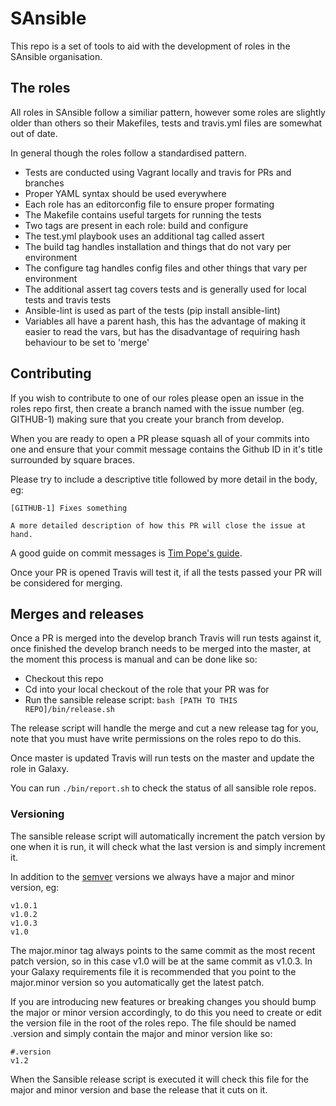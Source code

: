 # SAnsible

This repo is a set of tools to aid with the development of roles in the SAnsible organisation.




## The roles

All roles in SAnsible follow a similiar pattern, however some roles are slightly older than
others so their Makefiles, tests and travis.yml files are somewhat out of date.

In general though the roles follow a standardised pattern.

* Tests are conducted using Vagrant locally and travis for PRs and branches
* Proper YAML syntax should be used everywhere
* Each role has an editorconfig file to ensure proper formating
* The Makefile contains useful targets for running the tests
* Two tags are present in each role: build and configure
* The test.yml playbook uses an additional tag called assert
* The build tag handles installation and things that do not vary per environment
* The configure tag handles config files and other things that vary per environment
* The additional assert tag covers tests and is generally used for local tests and travis tests
* Ansible-lint is used as part of the tests (pip install ansible-lint)
* Variables all have a parent hash, this has the advantage of making it easier to read
the vars, but has the disadvantage of requiring hash behaviour to be set to 'merge'




## Contributing

If you wish to contribute to one of our roles please open an issue in the roles repo first, 
then create a branch named with the issue number (eg. GITHUB-1) making sure that you 
create your branch from develop.

When you are ready to open a PR please squash all of your commits into one and 
ensure that your commit message contains the Github ID in it's title surrounded by 
square braces.

Please try to include a descriptive title followed by more detail in the body, eg:

```
[GITHUB-1] Fixes something

A more detailed description of how this PR will close the issue at hand.
```

A good guide on commit messages is [Tim Pope's guide](http://tbaggery.com/2008/04/19/a-note-about-git-commit-messages.html).

Once your PR is opened Travis will test it, if all the tests passed your PR will be 
considered for merging.




## Merges and releases

Once a PR is merged into the develop branch Travis will run tests against it, once finished
the develop branch needs to be merged into the master, at the moment this process is 
manual and can be done like so:

* Checkout this repo
* Cd into your local checkout of the role that your PR was for
* Run the sansible release script: `bash [PATH TO THIS REPO]/bin/release.sh`

The release script will handle the merge and cut a new release tag for you, note 
that you must have write permissions on the roles repo to do this.

Once master is updated Travis will run tests on the master and update the role 
in Galaxy.

You can run `./bin/report.sh` to check the status of all sansible role repos.




### Versioning

The sansible release script will automatically increment the patch version by one 
when it is run, it will check what the last version is and simply increment it.

In addition to the [semver](http://semver.org/) versions we always have a major 
and minor version, eg:

```
v1.0.1
v1.0.2
v1.0.3
v1.0
```

The major.minor tag always points to the same commit as the most recent patch version, 
so in this case v1.0 will be at the same commit as v1.0.3. In your Galaxy requirements 
file it is recommended that you point to the major.minor version so you automatically 
get the latest patch.

If you are introducing new features or breaking changes you should bump the major 
or minor version accordingly, to do this you need to create or edit the version file 
in the root of the roles repo. The file should be named .version and simply contain 
the major and minor version like so:

```
#.version
v1.2
```

When the Sansible release script is executed it will check this file for the major and minor 
version and base the release that it cuts on it.
